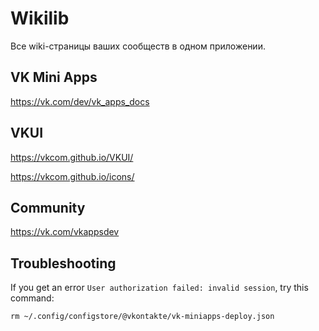 # Wikilib

Все wiki-страницы ваших сообществ в одном приложении.

## VK Mini Apps

https://vk.com/dev/vk_apps_docs

## VKUI

https://vkcom.github.io/VKUI/

https://vkcom.github.io/icons/

## Community

https://vk.com/vkappsdev

## Troubleshooting

If you get an error `User authorization failed: invalid session`, try this command:

```
rm ~/.config/configstore/@vkontakte/vk-miniapps-deploy.json
```